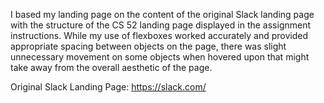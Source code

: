 I based my landing page on the content of the original Slack landing page with the structure of the CS 52 landing page displayed in the assignment instructions. While my use of flexboxes worked accurately and provided appropriate spacing between objects on the page, there was slight unnecessary movement on some objects when hovered upon that might take away from the overall aesthetic of the page.


Original Slack Landing Page:
https://slack.com/

